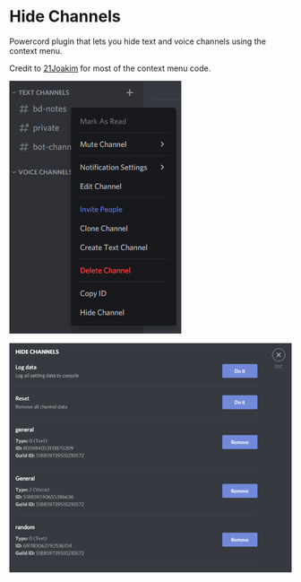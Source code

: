 # Hide Channels

Powercord plugin that lets you hide text and voice channels using the context menu.

Credit to [21Joakim](https://github.com/21Joakim/) for most of the context menu code.

![1](./demo/1.png)

![2](./demo/2.png)
